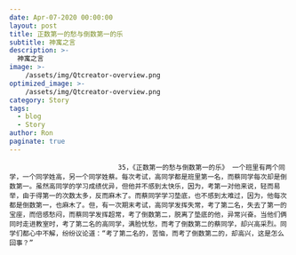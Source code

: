 ```yaml
---
date: Apr-07-2020 00:00:00
layout: post
title: 正数第一的愁与倒数第一的乐
subtitle: 神寓之言
description: >-
  神寓之言
image: >-
    /assets/img/Qtcreator-overview.png
optimized_image: >-
    /assets/img/Qtcreator-overview.png
category: Story
tags:
  - blog
  - Story
author: Ron
paginate: true
---
```


							　　35，《正数第一的愁与倒数第一的乐》 一个班里有两个同学，一个同学姓高，另一个同学姓蔡。每次考试，高同学都是班里第一名，而蔡同学每次却是倒数第一。虽然高同学的学习成绩优异，但他并不感到太快乐，因为，考第一对他来说，轻而易举，由于得第一的次数太多，反而麻木了。而蔡同学学习垫底，也不感到太难过，因为，他每次都是倒数第一，也麻木了。但，有一次期末考试，高同学发挥失常，考了第二名，失去了第一的宝座，而倍感愁闷，而蔡同学发挥超常，考了倒数第二，脱离了垫底的他，异常兴奋。当他们俩同时走进教室时，考了第二名的高同学，满脸忧愁，而考了倒数第二的蔡同学，却兴高采烈。同学们都心中不解，纷纷议论道：“考了第二名的，苦恼，而考了倒数第二的，却高兴，这是怎么回事？”
							
							
						